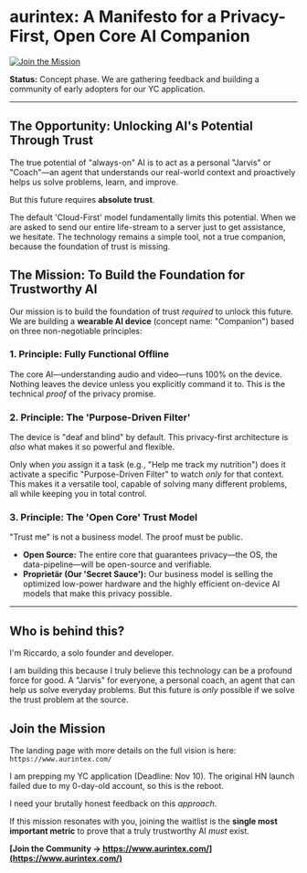 # aurintex: A Manifesto for a Privacy-First, Open Core AI Companion

[![Join the Mission](https://img.shields.io/badge/Join_the_Mission-Waitlist-blue.svg)](https://www.aurintex.com/)

**Status:** Concept phase. We are gathering feedback and building a community of early adopters for our YC application.

---

## The Opportunity: Unlocking AI's Potential Through Trust

The true potential of "always-on" AI is to act as a personal "Jarvis" or "Coach"—an agent that understands our real-world context and proactively helps us solve problems, learn, and improve.

But this future requires **absolute trust**.

The default 'Cloud-First' model fundamentally limits this potential. When we are asked to send our entire life-stream to a server just to get assistance, we hesitate. The technology remains a simple tool, not a true companion, because the foundation of trust is missing.

## The Mission: To Build the Foundation for Trustworthy AI

Our mission is to build the foundation of trust *required* to unlock this future. We are building a **wearable AI device** (concept name: "Companion") based on three non-negotiable principles:

### 1. Principle: Fully Functional Offline
The core AI—understanding audio and video—runs 100% on the device. Nothing leaves the device unless you explicitly command it to. This is the technical *proof* of the privacy promise.

### 2. Principle: The 'Purpose-Driven Filter'
The device is "deaf and blind" by default. This privacy-first architecture is *also* what makes it so powerful and flexible. 

Only when *you* assign it a task (e.g., "Help me track my nutrition") does it activate a specific "Purpose-Driven Filter" to watch *only* for that context. This makes it a versatile tool, capable of solving many different problems, all while keeping you in total control.

### 3. Principle: The 'Open Core' Trust Model
"Trust me" is not a business model. The proof must be public.

* **Open Source:** The entire core that guarantees privacy—the OS, the data-pipeline—will be open-source and verifiable.
* **Proprietär (Our 'Secret Sauce'):** Our business model is selling the optimized low-power hardware and the highly efficient on-device AI models that make this privacy possible.

---

## Who is behind this?

I'm Riccardo, a solo founder and developer.

I am building this because I truly believe this technology can be a profound force for good. A "Jarvis" for everyone, a personal coach, an agent that can help us solve everyday problems. But this future is *only* possible if we solve the trust problem at the source.

## Join the Mission

The landing page with more details on the full vision is here:
`https://www.aurintex.com/`

I am prepping my YC application (Deadline: Nov 10). The original HN launch failed due to my 0-day-old account, so this is the reboot.

I need your brutally honest feedback on this *approach*.

If this mission resonates with you, joining the waitlist is the **single most important metric** to prove that a truly trustworthy AI *must* exist.

**[Join the Community -> https://www.aurintex.com/](https://www.aurintex.com/)**